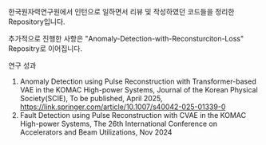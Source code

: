 한국원자력연구원에서 인턴으로 일하면서 리뷰 및 작성하였던 코드들을 정리한 Repository입니다.

추가적으로 진행한 사항은 "Anomaly-Detection-with-Reconsturciton-Loss" Repositry로 이어집니다.

연구 성과
1. Anomaly Detection using Pulse Reconstruction with Transformer-based VAE in the KOMAC High-power Systems, Journal of the Korean Physical Society(SCIE), To be published, April 2025, https://link.springer.com/article/10.1007/s40042-025-01339-0
2. Fault Detection using Pulse Reconstruction with CVAE in the KOMAC High-power Systems, The 26th International Conference on Accelerators and Beam Utilizations, Nov 2024
